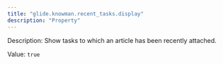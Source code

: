```yaml
---
title: "glide.knowman.recent_tasks.display"
description: "Property"
---
```


Description: Show tasks to which an article has been recently attached.

Value: `true`